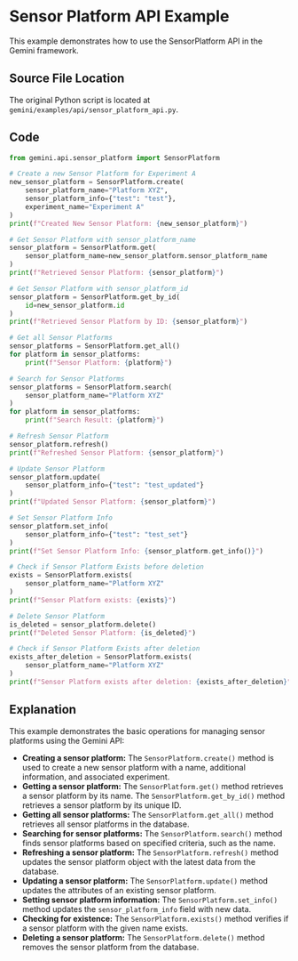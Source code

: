 # Sensor Platform API Example

This example demonstrates how to use the SensorPlatform API in the Gemini framework.

## Source File Location

The original Python script is located at `gemini/examples/api/sensor_platform_api.py`.

## Code

```python
from gemini.api.sensor_platform import SensorPlatform

# Create a new Sensor Platform for Experiment A
new_sensor_platform = SensorPlatform.create(
    sensor_platform_name="Platform XYZ",
    sensor_platform_info={"test": "test"},
    experiment_name="Experiment A"
)
print(f"Created New Sensor Platform: {new_sensor_platform}")

# Get Sensor Platform with sensor_platform_name
sensor_platform = SensorPlatform.get(
    sensor_platform_name=new_sensor_platform.sensor_platform_name
)
print(f"Retrieved Sensor Platform: {sensor_platform}")

# Get Sensor Platform with sensor_platform_id
sensor_platform = SensorPlatform.get_by_id(
    id=new_sensor_platform.id
)
print(f"Retrieved Sensor Platform by ID: {sensor_platform}")

# Get all Sensor Platforms
sensor_platforms = SensorPlatform.get_all()
for platform in sensor_platforms:
    print(f"Sensor Platform: {platform}")

# Search for Sensor Platforms
sensor_platforms = SensorPlatform.search(
    sensor_platform_name="Platform XYZ"
)
for platform in sensor_platforms:
    print(f"Search Result: {platform}")

# Refresh Sensor Platform
sensor_platform.refresh()
print(f"Refreshed Sensor Platform: {sensor_platform}")

# Update Sensor Platform
sensor_platform.update(
    sensor_platform_info={"test": "test_updated"}
)
print(f"Updated Sensor Platform: {sensor_platform}")

# Set Sensor Platform Info
sensor_platform.set_info(
    sensor_platform_info={"test": "test_set"}
)
print(f"Set Sensor Platform Info: {sensor_platform.get_info()}")

# Check if Sensor Platform Exists before deletion
exists = SensorPlatform.exists(
    sensor_platform_name="Platform XYZ"
)
print(f"Sensor Platform exists: {exists}")

# Delete Sensor Platform
is_deleted = sensor_platform.delete()
print(f"Deleted Sensor Platform: {is_deleted}")

# Check if Sensor Platform Exists after deletion
exists_after_deletion = SensorPlatform.exists(
    sensor_platform_name="Platform XYZ"
)
print(f"Sensor Platform exists after deletion: {exists_after_deletion}")
```

## Explanation

This example demonstrates the basic operations for managing sensor platforms using the Gemini API:

*   **Creating a sensor platform:** The `SensorPlatform.create()` method is used to create a new sensor platform with a name, additional information, and associated experiment.
*   **Getting a sensor platform:** The `SensorPlatform.get()` method retrieves a sensor platform by its name. The `SensorPlatform.get_by_id()` method retrieves a sensor platform by its unique ID.
*   **Getting all sensor platforms:** The `SensorPlatform.get_all()` method retrieves all sensor platforms in the database.
*   **Searching for sensor platforms:** The `SensorPlatform.search()` method finds sensor platforms based on specified criteria, such as the name.
*   **Refreshing a sensor platform:** The `SensorPlatform.refresh()` method updates the sensor platform object with the latest data from the database.
*   **Updating a sensor platform:** The `SensorPlatform.update()` method updates the attributes of an existing sensor platform.
*   **Setting sensor platform information:** The `SensorPlatform.set_info()` method updates the `sensor_platform_info` field with new data.
*   **Checking for existence:** The `SensorPlatform.exists()` method verifies if a sensor platform with the given name exists.
*   **Deleting a sensor platform:** The `SensorPlatform.delete()` method removes the sensor platform from the database.
